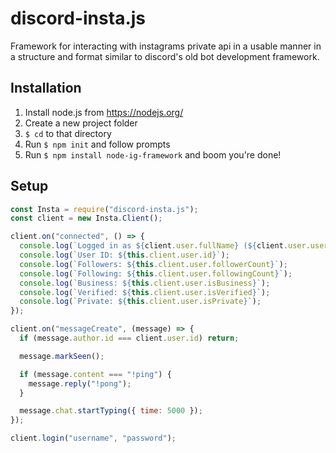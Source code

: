 # discord-insta.js

Framework for interacting with instagrams private api in a usable manner in a structure and format similar to discord's old bot development framework.

## Installation

1. Install node.js from https://nodejs.org/
2. Create a new project folder
3. `$ cd` to that directory
4. Run `$ npm init` and follow prompts
5. Run `$ npm install node-ig-framework` and boom you're done!

## Setup

```js
const Insta = require("discord-insta.js");
const client = new Insta.Client();

client.on("connected", () => {
  console.log(`Logged in as ${client.user.fullName} (${client.user.username})`);
  console.log(`User ID: ${this.client.user.id}`);
  console.log(`Followers: ${this.client.user.followerCount}`);
  console.log(`Following: ${this.client.user.followingCount}`);
  console.log(`Business: ${this.client.user.isBusiness}`);
  console.log(`Verified: ${this.client.user.isVerified}`);
  console.log(`Private: ${this.client.user.isPrivate}`);
});

client.on("messageCreate", (message) => {
  if (message.author.id === client.user.id) return;

  message.markSeen();

  if (message.content === "!ping") {
    message.reply("!pong");
  }

  message.chat.startTyping({ time: 5000 });
});

client.login("username", "password");
```
